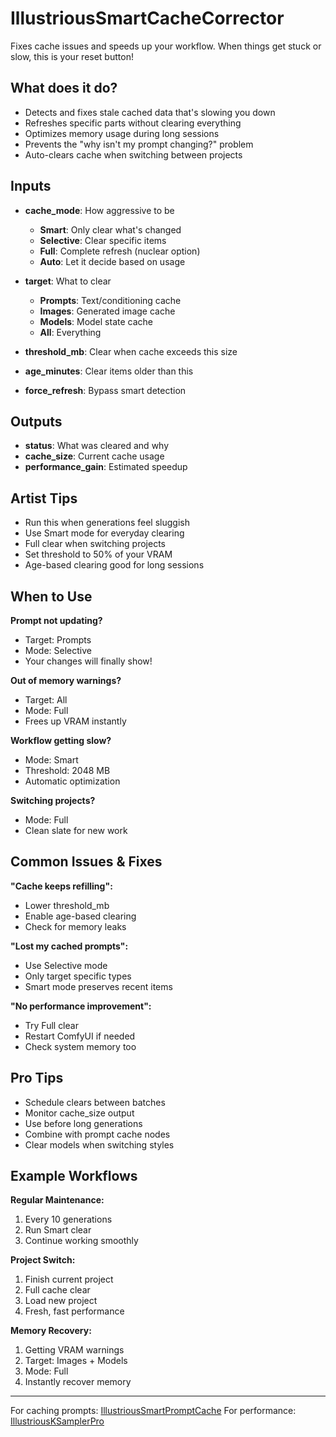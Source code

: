 # IllustriousSmartCacheCorrector

Fixes cache issues and speeds up your workflow. When things get stuck or slow, this is your reset button!

## What does it do?

- Detects and fixes stale cached data that's slowing you down
- Refreshes specific parts without clearing everything
- Optimizes memory usage during long sessions
- Prevents the "why isn't my prompt changing?" problem
- Auto-clears cache when switching between projects

## Inputs

- **cache_mode**: How aggressive to be
  - **Smart**: Only clear what's changed
  - **Selective**: Clear specific items
  - **Full**: Complete refresh (nuclear option)
  - **Auto**: Let it decide based on usage
  
- **target**: What to clear
  - **Prompts**: Text/conditioning cache
  - **Images**: Generated image cache
  - **Models**: Model state cache
  - **All**: Everything
  
- **threshold_mb**: Clear when cache exceeds this size
- **age_minutes**: Clear items older than this
- **force_refresh**: Bypass smart detection

## Outputs

- **status**: What was cleared and why
- **cache_size**: Current cache usage
- **performance_gain**: Estimated speedup

## Artist Tips

- Run this when generations feel sluggish
- Use Smart mode for everyday clearing
- Full clear when switching projects
- Set threshold to 50% of your VRAM
- Age-based clearing good for long sessions

## When to Use

**Prompt not updating?**
- Target: Prompts
- Mode: Selective
- Your changes will finally show!

**Out of memory warnings?**
- Target: All
- Mode: Full
- Frees up VRAM instantly

**Workflow getting slow?**
- Mode: Smart
- Threshold: 2048 MB
- Automatic optimization

**Switching projects?**
- Mode: Full
- Clean slate for new work

## Common Issues & Fixes

**"Cache keeps refilling":**
- Lower threshold_mb
- Enable age-based clearing
- Check for memory leaks

**"Lost my cached prompts":**
- Use Selective mode
- Only target specific types
- Smart mode preserves recent items

**"No performance improvement":**
- Try Full clear
- Restart ComfyUI if needed
- Check system memory too

## Pro Tips

- Schedule clears between batches
- Monitor cache_size output
- Use before long generations
- Combine with prompt cache nodes
- Clear models when switching styles

## Example Workflows

**Regular Maintenance:**
1. Every 10 generations
2. Run Smart clear
3. Continue working smoothly

**Project Switch:**
1. Finish current project
2. Full cache clear
3. Load new project
4. Fresh, fast performance

**Memory Recovery:**
1. Getting VRAM warnings
2. Target: Images + Models
3. Mode: Full
4. Instantly recover memory

---
For caching prompts: [IllustriousSmartPromptCache](IllustriousSmartPromptCache.md)
For performance: [IllustriousKSamplerPro](IllustriousKSamplerPro.md)
